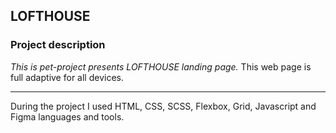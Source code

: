 ## LOFTHOUSE

### Project description

*This is pet-project presents LOFTHOUSE landing page.* This web page is full adaptive for all devices. 
***
During the project I used HTML, CSS, SCSS, Flexbox, Grid, Javascript and Figma languages and tools. 
